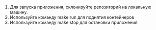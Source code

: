 1. Для запуска приложения, склонируйте репозиторий на локальную машину.
2. Используйте команду make run для поднятия контейнеров
3. Используйте команду make stop для остановки приложения
